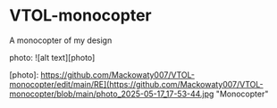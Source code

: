 # VTOL-monocopter
A monocopter of my design

photo:
![alt text][photo]

[photo]: https://github.com/Mackowaty007/VTOL-monocopter/edit/main/RE](https://github.com/Mackowaty007/VTOL-monocopter/blob/main/photo_2025-05-17_17-53-44.jpg "Monocopter"
